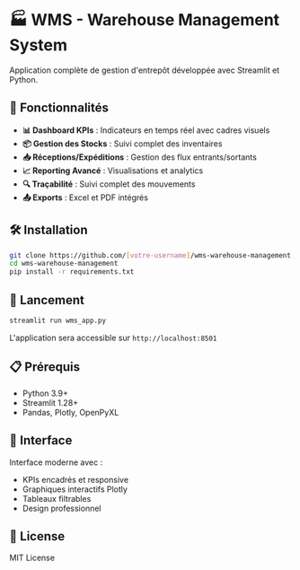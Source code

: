 # 🏭 WMS - Warehouse Management System

Application complète de gestion d'entrepôt développée avec Streamlit et Python.

## 🚀 Fonctionnalités

- **📊 Dashboard KPIs** : Indicateurs en temps réel avec cadres visuels
- **📦 Gestion des Stocks** : Suivi complet des inventaires
- **📥 Réceptions/Expéditions** : Gestion des flux entrants/sortants
- **📈 Reporting Avancé** : Visualisations et analytics
- **🔍 Traçabilité** : Suivi complet des mouvements
- **📤 Exports** : Excel et PDF intégrés

## 🛠️ Installation

```bash
git clone https://github.com/[votre-username]/wms-warehouse-management.git
cd wms-warehouse-management
pip install -r requirements.txt
```

## 🎯 Lancement

```bash
streamlit run wms_app.py
```

L'application sera accessible sur `http://localhost:8501`

## 📋 Prérequis

- Python 3.9+
- Streamlit 1.28+
- Pandas, Plotly, OpenPyXL

## 🎨 Interface

Interface moderne avec :
- KPIs encadrés et responsive
- Graphiques interactifs Plotly
- Tableaux filtrables
- Design professionnel

## 📄 License

MIT License
